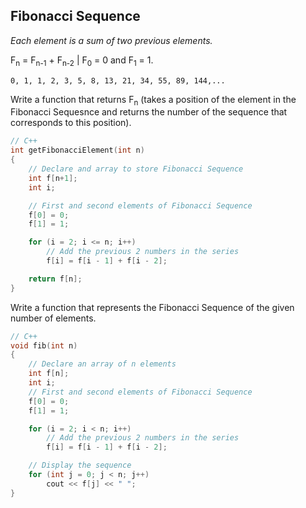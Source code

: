## Fibonacci Sequence
*Each element is a sum of two previous elements.*

F<sub>n</sub> = F<sub>n-1</sub> + F<sub>n-2</sub> | F<sub>0</sub> = 0 and F<sub>1</sub> = 1.
```
0, 1, 1, 2, 3, 5, 8, 13, 21, 34, 55, 89, 144,...
```
Write a function that returns F<sub>n</sub> (takes a position of the element in the Fibonacci Sequesnce
and returns the number of the sequence that corresponds to this position).
```c++
// C++
int getFibonacciElement(int n)
{
    // Declare and array to store Fibonacci Sequence
    int f[n+1];
    int i;

    // First and second elements of Fibonacci Sequence
    f[0] = 0;
    f[1] = 1;

    for (i = 2; i <= n; i++)
        // Add the previous 2 numbers in the series
        f[i] = f[i - 1] + f[i - 2];

    return f[n];
}
```
Write a function that represents the Fibonacci Sequence of the given number of elements.
```c++
// C++
void fib(int n)
{
    // Declare an array of n elements
    int f[n];
    int i;
    // First and second elements of Fibonacci Sequence
    f[0] = 0;
    f[1] = 1;

    for (i = 2; i < n; i++)
        // Add the previous 2 numbers in the series
        f[i] = f[i - 1] + f[i - 2];

    // Display the sequence
    for (int j = 0; j < n; j++)
        cout << f[j] << " ";
}
```
